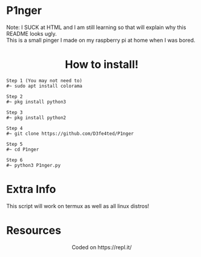 # P1nger

  <div>Note: I SUCK at HTML and I am still learning so that will explain why this README looks ugly.
    <div>This is a small pinger I made on my raspberry pi at home when I was bored.

<h1 align="center">How to install!</h1>

<pre><code><div>Step 1 (You may not need to)
#~ sudo apt install colorama

<div>Step 2
#~ pkg install python3

<div>Step 3
#~ pkg install python2

<div>Step 4
#~ git clone https://github.com/D3fe4ted/P1nger

<div>Step 5
#~ cd P1nger

<div>Step 6
#~ python3 P1nger.py </code></pre>

<h1 align="left">Extra Info</h1>
<div> This script will work on termux as well as all linux distros!

<h1 align="left">Resources</h1>
<center><div>Coded on https://repl.it/
    </center>
